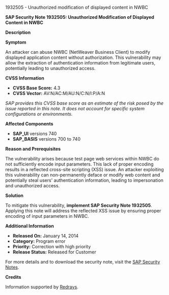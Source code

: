 1932505 - Unauthorized modification of displayed content in NWBC

**SAP Security Note 1932505: Unauthorized Modification of Displayed Content in NWBC**

**Description**

**Symptom**

An attacker can abuse NWBC (NetWeaver Business Client) to modify displayed application content without authorization. This vulnerability may allow the extraction of authentication information from legitimate users, potentially leading to unauthorized access.

**CVSS Information**

- **CVSS Base Score:** 4.3
- **CVSS Vector:** AV:N/AC:M/AU:N/C:N/I:P/A:N

*SAP provides this CVSS base score as an estimate of the risk posed by the issue reported in this note. It does not account for specific system configurations or environments.*

**Affected Components**

- **SAP_UI** versions 740
- **SAP_BASIS** versions 700 to 740

**Reason and Prerequisites**

The vulnerability arises because test page web services within NWBC do not sufficiently encode input parameters. This lack of proper encoding results in a reflected cross-site scripting (XSS) issue. An attacker exploiting this vulnerability can non-permanently deface or modify web content and potentially steal users' authentication information, leading to impersonation and unauthorized access.

**Solution**

To mitigate this vulnerability, **implement SAP Security Note 1932505**. Applying this note will address the reflected XSS issue by ensuring proper encoding of input parameters in NWBC.

**Additional Information**

- **Released On:** January 14, 2014
- **Category:** Program error
- **Priority:** Correction with high priority
- **Release Status:** Released for Customer

For more details and to download the security note, visit the [SAP Security Notes](https://notesdownloads.sap.com/note/0040000011416242017).

**Credits**

Information supported by [Redrays](https://redrays.io).